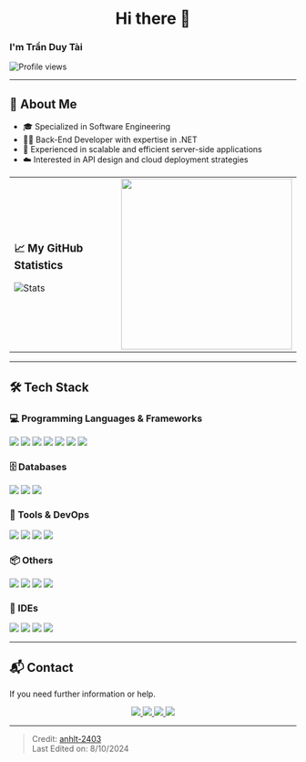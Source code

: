<h1 align="center">Hi there 👋</h1>

### I'm Trần Duy Tài

![Profile views](https://komarev.com/ghpvc/?username=tdtai09423&color=blue&style=flat)

---

## 📌 About Me

- 🎓 Specialized in Software Engineering
- 🧑‍💻 Back-End Developer with expertise in .NET
- 👑 Experienced in scalable and efficient server-side applications
- ☁️ Interested in API design and cloud deployment strategies

<table>
<tr>
<td>

### 📈 My GitHub Statistics

![Stats](https://github-readme-stats.vercel.app/api?username=tdtai09423&show_icons=true&hide_title=true&count_private=true&hide=stars&theme=radical)

</td>
<td>

<img src="https://cdn.dribbble.com/users/1162077/screenshots/3848914/programmer.gif" width="300">

</td>
</tr>
</table>

---

## 🛠️ Tech Stack

<h3>💻 Programming Languages & Frameworks</h3>
<p>
  <img src="https://img.shields.io/badge/-C%23-239120?style=flat&logo=c-sharp&logoColor=white"/>
  <img src="https://img.shields.io/badge/-Java-007396?style=flat&logo=java&logoColor=white"/>
  <img src="https://img.shields.io/badge/-JavaScript-F7DF1E?style=flat&logo=javascript&logoColor=black"/>
  <img src="https://img.shields.io/badge/-.NET-512BD4?style=flat&logo=dotnet&logoColor=white"/>
  <img src="https://img.shields.io/badge/-ASP.NET%20Core-512BD4?style=flat&logo=dotnet&logoColor=white"/>
  <img src="https://img.shields.io/badge/-JSP-007396?style=flat"/>
  <img src="https://img.shields.io/badge/-Servlet-007396?style=flat"/>
</p>

<h3>🗄️ Databases</h3>
<p>
  <img src="https://img.shields.io/badge/-SQL%20Server-CC2927?style=flat&logo=microsoft-sql-server&logoColor=white"/>
  <img src="https://img.shields.io/badge/-MySQL-4479A1?style=flat&logo=mysql&logoColor=white"/>
  <img src="https://img.shields.io/badge/-Firebase-FFCA28?style=flat&logo=firebase&logoColor=black"/>
</p>

<h3>🚀 Tools & DevOps</h3>
<p>
  <img src="https://img.shields.io/badge/-Docker-2496ED?style=flat&logo=docker&logoColor=white"/>
  <img src="https://img.shields.io/badge/-Git-F05032?style=flat&logo=git&logoColor=white"/>
  <img src="https://img.shields.io/badge/-GitHub-181717?style=flat&logo=github&logoColor=white"/>
  <img src="https://img.shields.io/badge/-Postman-FF6C37?style=flat&logo=postman&logoColor=white"/>
</p>

<h3>📦 Others</h3>
<p>
  <img src="https://img.shields.io/badge/-Microservices-FF6F00?style=flat"/>
  <img src="https://img.shields.io/badge/-Redis-DC382D?style=flat&logo=redis&logoColor=white"/>
  <img src="https://img.shields.io/badge/-RabbitMQ-FF6600?style=flat&logo=rabbitmq&logoColor=white"/>
  <img src="https://img.shields.io/badge/-SignalR-512BD4?style=flat"/>
</p>

<h3>🧰 IDEs</h3>
<p>
  <img src="https://img.shields.io/badge/-IntelliJ%20IDEA-000000?style=flat&logo=intellij-idea&logoColor=white"/>
  <img src="https://img.shields.io/badge/-Visual%20Studio-5C2D91?style=flat&logo=visual-studio&logoColor=white"/>
  <img src="https://img.shields.io/badge/-VS%20Code-007ACC?style=flat&logo=visual-studio-code&logoColor=white"/>
  <img src="https://img.shields.io/badge/-NetBeans-1B6AC6?style=flat&logo=apache-netbeans-ide&logoColor=white"/>
</p>

---

## 📬 Contact

If you need further information or help.

<p align="center">
  <a href="mailto:your.email@example.com">
    <img src="https://img.shields.io/badge/email-D14836?style=flat&logo=gmail&logoColor=white"/>
  </a>
  <a href="https://linkedin.com/in/your-linkedin">
    <img src="https://img.shields.io/badge/linkedin-0077B5?style=flat&logo=linkedin&logoColor=white"/>
  </a>
  <a href="https://facebook.com/your.facebook">
    <img src="https://img.shields.io/badge/facebook-1877F2?style=flat&logo=facebook&logoColor=white"/>
  </a>
  <a href="https://github.com/tdtai09423">
    <img src="https://img.shields.io/badge/github-000000?style=flat&logo=github&logoColor=white"/>
  </a>
</p>

---

> Credit: [anhlt-2403](https://github.com/anhlt-2403)  
> Last Edited on: 8/10/2024
